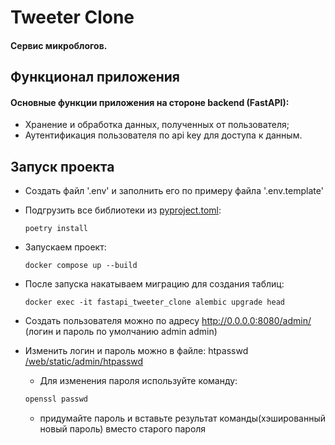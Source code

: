 # Tweeter Clone

#### Сервис микроблогов.

## Функционал приложения

#### Основные функции приложения на стороне backend (FastAPI):

* Хранение и обработка данных, полученных от пользователя;
* Аутентификация пользователя по api key для доступа к данным.


## Запуск проекта

* Создать файл '.env' и заполнить его по примеру файла '.env.template'
* Подгрузить все библиотеки из [pyproject.toml](pyproject.toml):

      poetry install

* Запускаем проект:

      docker compose up --build

* После запуска накатываем миграцию для создания таблиц:

      docker exec -it fastapi_tweeter_clone alembic upgrade head

* Создать пользователя можно по адресу http://0.0.0.0:8080/admin/ (логин и пароль по умолчанию admin admin)
* Изменить логин и пароль можно в файле: htpasswd [/web/static/admin/htpasswd](./web/static/admin/htpasswd)

  * Для изменения пароля используйте команду: 
  ```bash
  openssl passwd
  ```
  * придумайте пароль и вставьте результат команды(хэшированный новый пароль) вместо старого пароля
